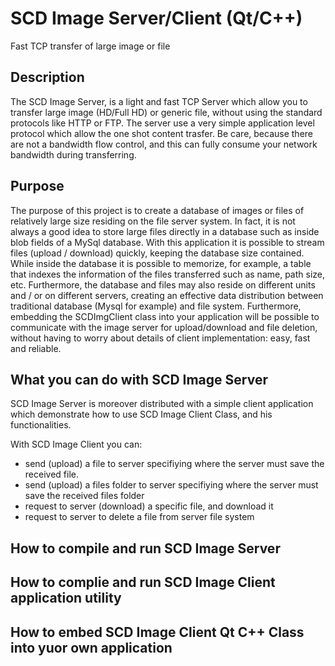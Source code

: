 # SCD Image Server/Client (Qt/C++)
Fast TCP transfer of large image or file

## Description
The SCD Image Server, is a light and fast TCP Server which allow you to transfer large image (HD/Full HD)
or generic file, without using the standard protocols like HTTP or FTP.
The server use a very simple application level protocol which allow the one shot content trasfer.
Be care, because there are not a bandwidth flow control, and this can fully consume your network bandwidth during transferring.

## Purpose

The purpose of this project is to create a database of images or files of relatively large size residing on the file
server system.
In fact, it is not always a good idea to store large files directly in a database such as inside
blob fields of a MySql database. With this application it is possible to stream files (upload / download) quickly,
keeping the database size contained. While inside the database it is possible to memorize, for example, a table that indexes the information of the files transferred such as name, path size, etc.
Furthermore, the database and files may also reside on different units and / or on different servers, creating an effective
data distribution between traditional database (Mysql for example) and file system.
Furthermore, embedding the SCDImgClient class into your application will be possible to communicate  with the image server for upload/download and file deletion, without having to worry about details
of client implementation: easy, fast and reliable.

## What you can do with SCD Image Server

SCD Image Server is  moreover distributed with a simple client application which demonstrate how to use SCD Image Client Class, and his functionalities.

With SCD Image Client you can:

- send (upload) a file to server specifiying where the server must save the received file.
- send (upload) a files folder to server specifiying where the server must save the received files folder
- request to server (download) a specific file, and download it
- request to server to delete a file from server file system

## How to compile and run SCD Image Server

## How to complie and run SCD Image Client application utility

## How to embed SCD Image Client Qt C++ Class into yuor own application
